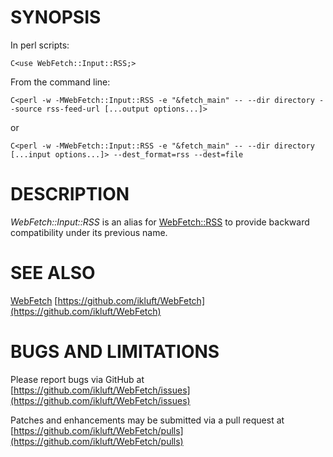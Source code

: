 # SYNOPSIS

In perl scripts:

    C<use WebFetch::Input::RSS;>

From the command line:

    C<perl -w -MWebFetch::Input::RSS -e "&fetch_main" -- --dir directory --source rss-feed-url [...output options...]>

or

    C<perl -w -MWebFetch::Input::RSS -e "&fetch_main" -- --dir directory [...input options...]> --dest_format=rss --dest=file

# DESCRIPTION

_WebFetch::Input::RSS_ is an alias for [WebFetch::RSS](https://metacpan.org/pod/WebFetch%3A%3ARSS) to provide backward compatibility under its previous name.

# SEE ALSO

[WebFetch](https://metacpan.org/pod/WebFetch)
[https://github.com/ikluft/WebFetch](https://github.com/ikluft/WebFetch)

# BUGS AND LIMITATIONS

Please report bugs via GitHub at [https://github.com/ikluft/WebFetch/issues](https://github.com/ikluft/WebFetch/issues)

Patches and enhancements may be submitted via a pull request at [https://github.com/ikluft/WebFetch/pulls](https://github.com/ikluft/WebFetch/pulls)
